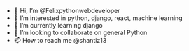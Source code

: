 - 👋 Hi, I’m @Felixpythonwebdeveloper
- 👀 I’m interested in python,  django, react,  machine learning
- 🌱 I’m currently learning  django
- 💞️ I’m looking to collaborate on general  Python 
- 📫 How to reach me  @shantiz13

<!---
Felixpythonwebdeveloper/Felixpythonwebdeveloper is a ✨ special ✨ repository because its `README.md` (this file) appears on your GitHub profile.
You can click the Preview link to take a look at your changes.
--->
